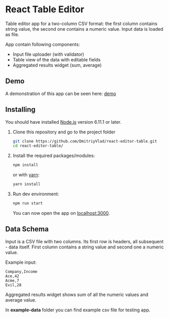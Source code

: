 # React Table Editor

Table editor app for a two-column CSV format: the first column contains string value, the second one contains a numeric value.
Input data is loaded as file.

App contain following components:

* Input file uploader (with validator)
* Table view of the data with editable fields
* Aggregated results widget (sum, average)

## Demo

A demonstration of this app can be seen here: [demo](https://react-table-editor.netlify.com/)

## Installing

You should have installed [Node.js](https://nodejs.org/en/) version 6.11.1 or later.

1. Clone this repository and go to the project folder

   ```bash
   git clone https://github.com/DmitriyVlad/react-editor-table.git
   cd react-editor-table/
   ```

2. Install the required packages/modules:

   ```bash
   npm install
   ```

   or with [yarn](https://yarnpkg.com/lang/en/):

   ```bash
   yarn install
   ```

3. Run dev environment:

   ```bash
   npm run start
   ```

   You can now open the app on [localhost:3000](http://localhost:3000/).

## Data Schema

Input is a CSV file with two columns. Its first row is headers, all
subsequent - data itself. First column contains a string value and second one a numeric value.

Example input:

```
Company,Income
Ace,42
Acme,7
Evil,28
```

Aggregated results widget shows sum of all the numeric values and average
value.

In **example-data** folder you can find example csv file for testing app.
